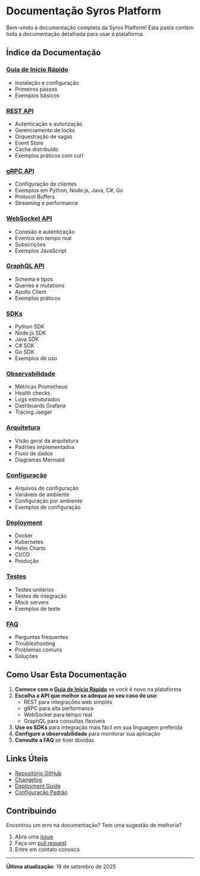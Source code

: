 # Documentação Syros Platform

Bem-vindo à documentação completa da Syros Platform! Esta pasta contém toda a documentação detalhada para usar a plataforma.

## Índice da Documentação

### [Guia de Início Rápido](getting-started.md)
- Instalação e configuração
- Primeiros passos
- Exemplos básicos

### [REST API](rest-api.md)
- Autenticação e autorização
- Gerenciamento de locks
- Orquestração de sagas
- Event Store
- Cache distribuído
- Exemplos práticos com curl

### [gRPC API](grpc-api.md)
- Configuração de clientes
- Exemplos em Python, Node.js, Java, C#, Go
- Protocol Buffers
- Streaming e performance

### [WebSocket API](websocket-api.md)
- Conexão e autenticação
- Eventos em tempo real
- Subscrições
- Exemplos JavaScript

### [GraphQL API](graphql-api.md)
- Schema e tipos
- Queries e mutations
- Apollo Client
- Exemplos práticos

### [SDKs](sdks.md)
- Python SDK
- Node.js SDK
- Java SDK
- C# SDK
- Go SDK
- Exemplos de uso

### [Observabilidade](observability.md)
- Métricas Prometheus
- Health checks
- Logs estruturados
- Dashboards Grafana
- Tracing Jaeger

### [Arquitetura](architecture.md)
- Visão geral da arquitetura
- Padrões implementados
- Fluxo de dados
- Diagramas Mermaid

### [Configuração](configuration.md)
- Arquivos de configuração
- Variáveis de ambiente
- Configuração por ambiente
- Exemplos de configuração

### [Deployment](deployment.md)
- Docker
- Kubernetes
- Helm Charts
- CI/CD
- Produção

### [Testes](testing.md)
- Testes unitários
- Testes de integração
- Mock servers
- Exemplos de teste

### [FAQ](faq.md)
- Perguntas frequentes
- Troubleshooting
- Problemas comuns
- Soluções

## Como Usar Esta Documentação

1. **Comece com o [Guia de Início Rápido](getting-started.md)** se você é novo na plataforma
2. **Escolha a API que melhor se adequa ao seu caso de uso**:
   - REST para integrações web simples
   - gRPC para alta performance
   - WebSocket para tempo real
   - GraphQL para consultas flexíveis
3. **Use os SDKs** para integração mais fácil em sua linguagem preferida
4. **Configure a observabilidade** para monitorar sua aplicação
5. **Consulte a FAQ** se tiver dúvidas

## Links Úteis

- [Repositório GitHub](https://github.com/syros/platform)
- [Changelog](../CHANGELOG.md)
- [Deployment Guide](../DEPLOYMENT.md)
- [Configuração Padrão](../config/default.toml)

## Contribuindo

Encontrou um erro na documentação? Tem uma sugestão de melhoria?

1. Abra uma [issue](https://github.com/syros/platform/issues)
2. Faça um [pull request](https://github.com/syros/platform/pulls)
3. Entre em contato conosco

---

**Última atualização**: 19 de setembro de 2025
